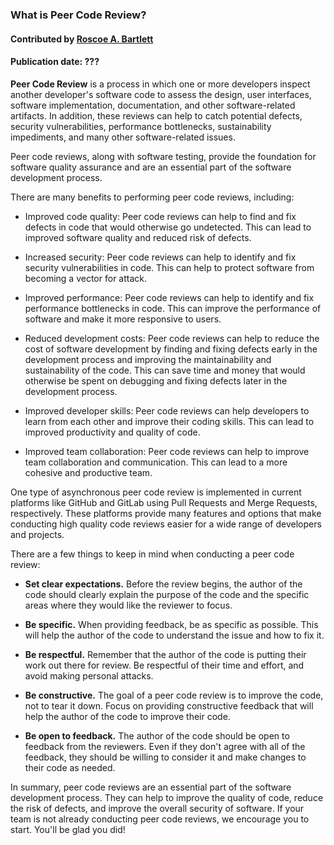 ### What is Peer Code Review?
#### Contributed by  [Roscoe A. Bartlett](https://github.com/bartlett)
#### Publication date: ???

<!--- deck start --->

**Peer Code Review** is a process in which one or more developers inspect another developer's software code to assess the design, user interfaces, software implementation, documentation, and other software-related artifacts.
In addition, these reviews can help to catch potential defects, security vulnerabilities, performance bottlenecks, sustainability impediments, and many other software-related issues.

<!--- deck end --->

<!--- body start --->

Peer code reviews, along with software testing, provide the foundation for software quality assurance and are an essential part of the software development process.

There are many benefits to performing peer code reviews, including:

* Improved code quality: Peer code reviews can help to find and fix defects in code that would otherwise go undetected.
This can lead to improved software quality and reduced risk of defects.

* Increased security: Peer code reviews can help to identify and fix security vulnerabilities in code.
This can help to protect software from becoming a vector for attack.

* Improved performance: Peer code reviews can help to identify and fix performance bottlenecks in code.
This can improve the performance of software and make it more responsive to users.

* Reduced development costs: Peer code reviews can help to reduce the cost of software development by finding and fixing defects early in the development process and improving the maintainability and sustainability of the code.
This can save time and money that would otherwise be spent on debugging and fixing defects later in the development process.

* Improved developer skills: Peer code reviews can help developers to learn from each other and improve their coding skills.
This can lead to improved productivity and quality of code.

* Improved team collaboration: Peer code reviews can help to improve team collaboration and communication.
This can lead to a more cohesive and productive team.

One type of asynchronous peer code review is implemented in current platforms like GitHub and GitLab using Pull Requests and Merge Requests, respectively.
These platforms provide many features and options that make conducting high quality code reviews easier for a wide range of developers and projects.

There are a few things to keep in mind when conducting a peer code review:

* **Set clear expectations.** Before the review begins, the author of the code should clearly explain the purpose of the code and the specific areas where they would like the reviewer to focus.

* **Be specific.** When providing feedback, be as specific as possible. This will help the author of the code to understand the issue and how to fix it.

* **Be respectful.** Remember that the author of the code is putting their work out there for review.
Be respectful of their time and effort, and avoid making personal attacks.

* **Be constructive.** The goal of a peer code review is to improve the code, not to tear it down.
Focus on providing constructive feedback that will help the author of the code to improve their code.

* **Be open to feedback.** The author of the code should be open to feedback from the reviewers.
Even if they don't agree with all of the feedback, they should be willing to consider it and make changes to their code as needed.

In summary, peer code reviews are an essential part of the software development process.
They can help to improve the quality of code, reduce the risk of defects, and improve the overall security of software.
If your team is not already conducting peer code reviews, we encourage you to start. You'll be glad you did!

<!--- body end  --->
 
<!---
Publish: yes
Pinned: no
Topics: peer code review
--->
